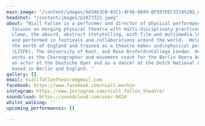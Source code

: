 ```yaml
---
main_image: "/content/images/A43A63CB-83C1-4F48-8A99-BF587DEC3724%202_edited_edited.jpg"
headshot: "/content/images/p1077322.jpeg"
about: "Niall Fallon is a performer and director of physical performance.\nHis work
  focuses on merging physical theatre with multi-disciplinary practices.\nCombining
  clown, the absurd, abstract storytelling, with film and multimedia.\nHe has curated
  and performed in festivals and collaborations around the world.  He\ngrew up in
  the north of England and trained as a theatre maker and\nphysical performer at Arthaus.Berlin
  (LISPA), The University of Kent, and Rose Bruford\nCollege London. He currently
  works as the Choreographer and movement coach for the Berlin Opera Academy and as
  an actor at the Deutsche Oper and as a dancer at the Dutch National Opera. He is
  based in Berlin and England. "
gallery: []
email: niallfallontheatre@gmail.com
facebook: https://www.facebook.com/niall.machin
instagram: https://www.instagram.com/niall_fallon_theatre/
soundcloud: https://soundcloud.com/user-9424
whilst_walking: ''
upcoming_performances: []

---
```

